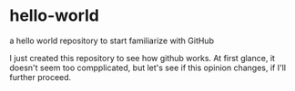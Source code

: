# hello-world
a hello world repository to start familiarize with GitHub

I just created this repository to see how github works.
At first glance, it doesn't seem too compplicated, but let's see if this opinion changes, if I'll further proceed.
